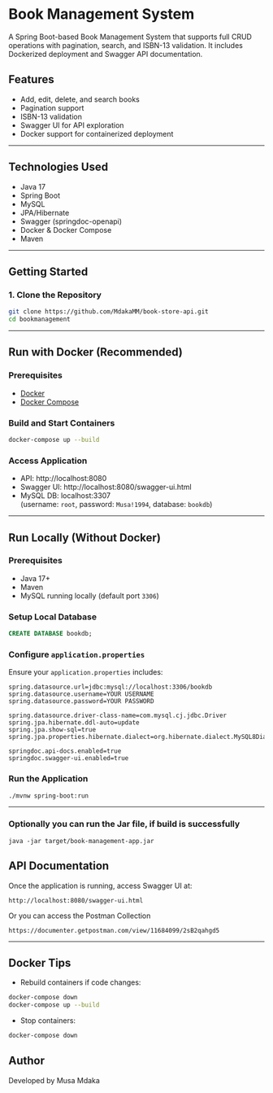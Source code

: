 # Book Management System

A Spring Boot-based Book Management System that supports full CRUD operations with pagination, search, and ISBN-13 validation. It includes Dockerized deployment and Swagger API documentation.

## Features

- Add, edit, delete, and search books
- Pagination support
- ISBN-13 validation
- Swagger UI for API exploration
- Docker support for containerized deployment

---

## Technologies Used

- Java 17
- Spring Boot
- MySQL
- JPA/Hibernate
- Swagger (springdoc-openapi)
- Docker & Docker Compose
- Maven

---

## Getting Started

### 1. Clone the Repository

```bash
git clone https://github.com/MdakaMM/book-store-api.git
cd bookmanagement
```

---

## Run with Docker (Recommended)

### Prerequisites

- [Docker](https://www.docker.com/get-started)
- [Docker Compose](https://docs.docker.com/compose/)

### Build and Start Containers

```bash
docker-compose up --build
```

### Access Application

- API: http://localhost:8080
- Swagger UI: http://localhost:8080/swagger-ui.html
- MySQL DB: localhost:3307  
  (username: `root`, password: `Musa!1994`, database: `bookdb`)

---

## Run Locally (Without Docker)

### Prerequisites

- Java 17+
- Maven
- MySQL running locally (default port `3306`)

### Setup Local Database

```sql
CREATE DATABASE bookdb;
```

### Configure `application.properties`

Ensure your `application.properties` includes:

```properties
spring.datasource.url=jdbc:mysql://localhost:3306/bookdb
spring.datasource.username=YOUR USERNAME
spring.datasource.password=YOUR PASSWORD

spring.datasource.driver-class-name=com.mysql.cj.jdbc.Driver
spring.jpa.hibernate.ddl-auto=update
spring.jpa.show-sql=true
spring.jpa.properties.hibernate.dialect=org.hibernate.dialect.MySQL8Dialect

springdoc.api-docs.enabled=true
springdoc.swagger-ui.enabled=true
```

### Run the Application

```bash
./mvnw spring-boot:run
```

---

### Optionally you can run the Jar file, if build is successfully

```
java -jar target/book-management-app.jar
```

## API Documentation

Once the application is running, access Swagger UI at:

```
http://localhost:8080/swagger-ui.html
```
Or you can access the Postman Collection
```
https://documenter.getpostman.com/view/11684099/2sB2qahgd5
```
---

## Docker Tips

- Rebuild containers if code changes:

```bash
docker-compose down
docker-compose up --build
```

- Stop containers:

```bash
docker-compose down
```

## Author

Developed by Musa Mdaka
